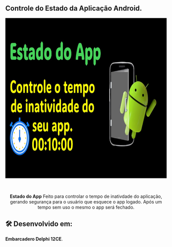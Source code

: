 ##  Controle do Estado da Aplicação Android.

  <a href="https://github.com/leandrox364/estadoapp/blob/main/EstadodoApp.jpg">
    <img alt="Estado do App" height="500" src="https://github.com/leandrox364/estadoapp/blob/main/EstadodoApp.jpg">
  </a>  
</p><br>
<p align="center">
  <b>Estado do App</b> Feito para controlar o tempo de inativdade do aplicação, gerando segurança para o usuário que esquece o app logado.
  Após um tempo sem uso o mesmo o app será fechado.
  

## 🛠️ Desenvolvido em:

**Embarcadero Delphi 12CE**.




